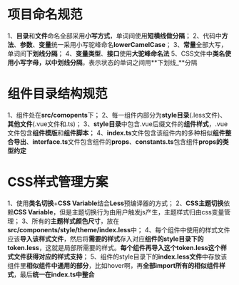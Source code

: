# 项目命名规范

1、**目录**和**文件**命名全部采用**小写方式**，单词间使用**短横线做分隔**；
2、代码中**方法**、**参数**、**变量**统一采用小写驼峰命名**lowerCamelCase**；
3、**常量**全部大写，单词间**下划线分隔**；
4、**变量类型**、**接口**使用**大驼峰命名法**
5、CSS文件中**类名使用小写字母，以中划线分隔**，表示状态的单词之间用**下划线\_**分隔

# 组件目录结构规范

1、组件处在**src/comopents**下；
2、每一组件内部分为**style目录**(.less文件)、**其他文件**(.vue文件和.ts)；
3、**style目录**中包含.vue后缀文件的**组件样式**，.vue文件包含**组件模版**和**组件脚本**；
4、**index.ts**文件包含该组件内的多种相似**组件整合导出**、**interface.ts**文件包含组件的**props**、**constants.ts**包含组件**props的类型约定**

# CSS样式管理方案

1、使用**类名切换**+**CSS Variable**结合**Less**预编译器的方式；
2、**CSS主题切换**依赖**CSS Variable**，但是主题切换行为由用户触发js产生，主题样式归由css变量管理；
3、所有的**主题样式颜色尺寸**，放在**src/components/style/theme/index.less**中；
4、每个组件中使用的样式文件应该**导入该样式文件**，然后将**需要的样式**存入对应**组件的style目录下的token.less**，这就是局部所需要的样式。**每个组件再导入这个token.less这个样式文件获得对应的样式支持**；
5、组件的style目录下的**index.less文件**中存放该组件里**相似组件中通用的部分**，比如hover啊，再**全部import所有的相似组件样式**，最后**统一在index.ts中整合**
